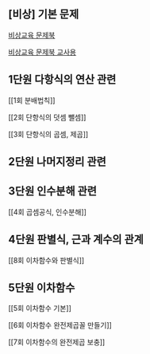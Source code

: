 ## [비상] 기본 문제

<a href="/pdf/2025/비상교육 문제북.pdf">비상교육 문제북</a>

<a href="/pdf/2025/비상교육 문제북 교사용.pdf">비상교육 문제북 교사용</a>

## 1단원 다항식의 연산 관련

[[1회 분배법칙]]


[[2회 단항식의 덧셈 뺄셈]]


[[3회 단항식의 곱셈, 제곱]]

## 2단원 나머지정리 관련 



## 3단원 인수분해 관련

[[4회 곱셈공식, 인수분해]]

## 4단원 판별식, 근과 계수의 관계

[[8회 이차함수와 판별식]]

## 5단원 이차함수

[[5회 이차함수 기본]]


[[6회 이차함수 완전제곱꼴 만들기]]


[[7회 이차함수의 완전제곱 보충]]
